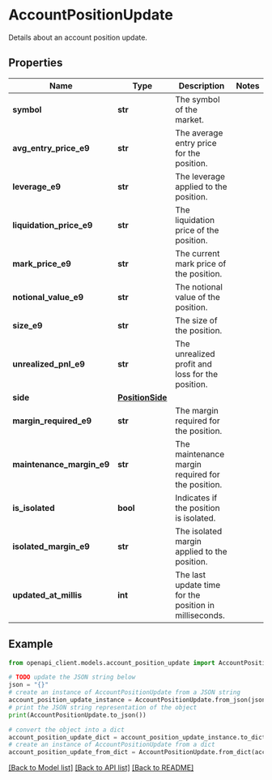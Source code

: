 # AccountPositionUpdate

Details about an account position update.

## Properties

Name | Type | Description | Notes
------------ | ------------- | ------------- | -------------
**symbol** | **str** | The symbol of the market. | 
**avg_entry_price_e9** | **str** | The average entry price for the position. | 
**leverage_e9** | **str** | The leverage applied to the position. | 
**liquidation_price_e9** | **str** | The liquidation price of the position. | 
**mark_price_e9** | **str** | The current mark price of the position. | 
**notional_value_e9** | **str** | The notional value of the position. | 
**size_e9** | **str** | The size of the position. | 
**unrealized_pnl_e9** | **str** | The unrealized profit and loss for the position. | 
**side** | [**PositionSide**](PositionSide.md) |  | 
**margin_required_e9** | **str** | The margin required for the position. | 
**maintenance_margin_e9** | **str** | The maintenance margin required for the position. | 
**is_isolated** | **bool** | Indicates if the position is isolated. | 
**isolated_margin_e9** | **str** | The isolated margin applied to the position. | 
**updated_at_millis** | **int** | The last update time for the position in milliseconds. | 

## Example

```python
from openapi_client.models.account_position_update import AccountPositionUpdate

# TODO update the JSON string below
json = "{}"
# create an instance of AccountPositionUpdate from a JSON string
account_position_update_instance = AccountPositionUpdate.from_json(json)
# print the JSON string representation of the object
print(AccountPositionUpdate.to_json())

# convert the object into a dict
account_position_update_dict = account_position_update_instance.to_dict()
# create an instance of AccountPositionUpdate from a dict
account_position_update_from_dict = AccountPositionUpdate.from_dict(account_position_update_dict)
```
[[Back to Model list]](../README.md#documentation-for-models) [[Back to API list]](../README.md#documentation-for-api-endpoints) [[Back to README]](../README.md)


